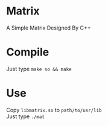 # Matrix
A Simple Matrix Designed By C++

# Compile
Just type `make so && make`

# Use
Copy `libmatrix.so` to `path/to/usr/lib`  
Just type `./mat`

